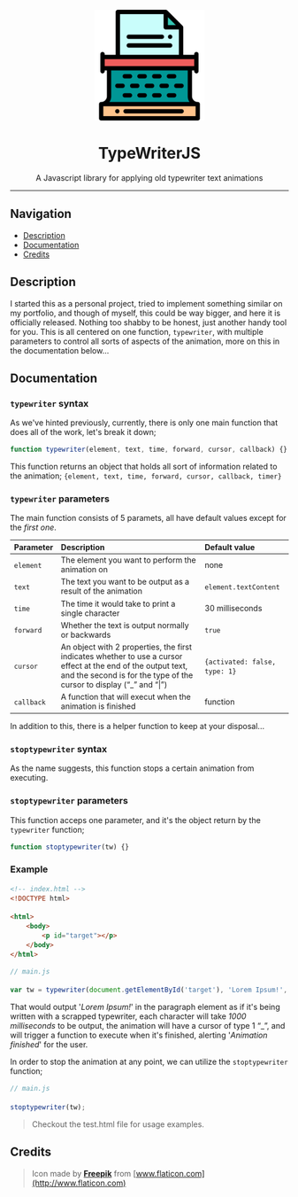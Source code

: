 <p align="center">
    <img src="images/logo.svg" alt="Logo" width="200px">
    <h1 align="center">TypeWriterJS</h1>
    <p align="center">A Javascript library for applying old typewriter text animations</p>
</p>
<hr>

## Navigation
* [Description](#description)
* [Documentation](#documentation)
* [Credits](#credits)

## Description
I started this as a personal project, tried to implement something similar on my portfolio, and though of myself, this could be way bigger, and here it is officially released. Nothing too shabby to be honest, just another handy tool for you.
This is all centered on one function, `typewriter`, with multiple parameters to control all sorts of aspects of the animation, more on this in the documentation below...

## Documentation
### `typewriter` syntax
As we've hinted previously, currently, there is only one main function that does all of the work, let's break it down;
```js
function typewriter(element, text, time, forward, cursor, callback) {}
```
This function returns an object that holds all sort of information related to the animation;
`{element, text, time, forward, cursor, callback, timer}`

### `typewriter` parameters
The main function consists of 5 paramets, all have default values except for the _first one_.

| Parameter     | Description                                                 | Default value                 |
| ------------- |:----------------------------------------------------------- |:----------------------------- |
| `element`     | The element you want to perform the animation on            | none                          |
| `text`        | The text you want to be output as a result of the animation | `element.textContent`         |
| `time`        | The time it would take to print a single character          | 30 milliseconds               |
| `forward`     | Whether the text is output normally or backwards            | `true`                        |
| `cursor`      | An object with 2 properties, the first indicates whether to use a cursor effect at the end of the output text, and the second is for the type of the cursor to display (“_” and “\|”)                     | `{activated: false, type: 1}` |
| `callback`    | A function that will execut when the animation is finished  | function                      |

In addition to this, there is a helper function to keep at your disposal...

### `stoptypewriter` syntax
As the name suggests, this function stops a certain animation from executing.

### `stoptypewriter` parameters
This function acceps one parameter, and it's the object return by the `typewriter` function;
```js
function stoptypewriter(tw) {}
```

### Example
```html
<!-- index.html -->
<!DOCTYPE html>

<html>
    <body>
        <p id="target"></p>
    </body>
</html>
```
```js
// main.js

var tw = typewriter(document.getElementById('target'), 'Lorem Ipsum!', 1000, true, {activated: true, type: 1}, () => { alert('Animation finished')});
```
That would output '_Lorem Ipsum!_' in the paragraph element as if it's being written with a scrapped typewriter, each character will take _1000 milliseconds_ to be output, the animation will have a cursor of type 1 “\_”, and will trigger a function to execute when it's finished, alerting '_Animation finished_' for the user.

In order to stop the animation at any point, we can utilize the `stoptypewriter` function;

```js
// main.js

stoptypewriter(tw);
```
> Checkout the test.html file for usage examples.

## Credits
> Icon made by [**Freepik**](http://www.flaticon.com) from [www.flaticon.com](http://www.flaticon.com)
